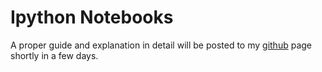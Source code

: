 # Ipython Notebooks

A proper guide and explanation in detail will be posted to my [github](https://damnation69.github.io/) page shortly in a few days.
